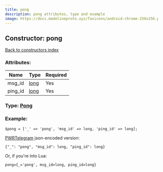 ```yaml
---
title: pong
description: pong attributes, type and example
image: https://docs.madelineproto.xyz/favicons/android-chrome-256x256.png
---
```

## Constructor: pong  
[Back to constructors index](index.md)



### Attributes:

| Name     |    Type       | Required |
|----------|---------------|----------|
|msg\_id|[long](../types/long.md) | Yes|
|ping\_id|[long](../types/long.md) | Yes|



### Type: [Pong](../types/Pong.md)


### Example:

```
$pong = ['_' => 'pong', 'msg_id' => long, 'ping_id' => long];
```  

[PWRTelegram](https://pwrtelegram.xyz) json-encoded version:

```
{"_": "pong", "msg_id": long, "ping_id": long}
```


Or, if you're into Lua:  


```
pong={_='pong', msg_id=long, ping_id=long}

```


